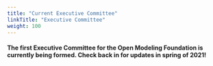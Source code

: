 ```yaml
---
title: "Current Executive Committee"
linkTitle: "Executive Committee"
weight: 100
---
```


#### The first Executive Committee for the Open Modeling Foundation is currently being formed. Check back in for updates in spring of 2021!
